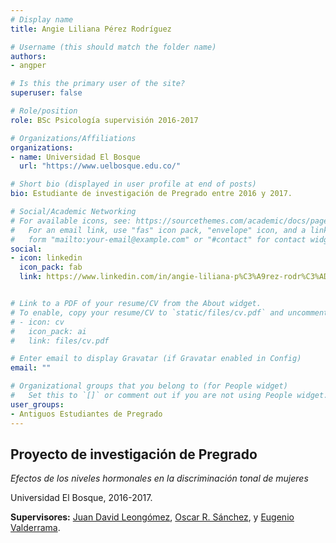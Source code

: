 ```yaml
---
# Display name
title: Angie Liliana Pérez Rodríguez

# Username (this should match the folder name)
authors:
- angper

# Is this the primary user of the site?
superuser: false

# Role/position
role: BSc Psicología supervisión 2016-2017

# Organizations/Affiliations
organizations:
- name: Universidad El Bosque
  url: "https://www.uelbosque.edu.co/"

# Short bio (displayed in user profile at end of posts)
bio: Estudiante de investigación de Pregrado entre 2016 y 2017.

# Social/Academic Networking
# For available icons, see: https://sourcethemes.com/academic/docs/page-builder/#icons
#   For an email link, use "fas" icon pack, "envelope" icon, and a link in the
#   form "mailto:your-email@example.com" or "#contact" for contact widget.
social:
- icon: linkedin
  icon_pack: fab
  link: https://www.linkedin.com/in/angie-liliana-p%C3%A9rez-rodr%C3%ADguez-816714100/


# Link to a PDF of your resume/CV from the About widget.
# To enable, copy your resume/CV to `static/files/cv.pdf` and uncomment the lines below.
# - icon: cv
#   icon_pack: ai
#   link: files/cv.pdf

# Enter email to display Gravatar (if Gravatar enabled in Config)
email: ""

# Organizational groups that you belong to (for People widget)
#   Set this to `[]` or comment out if you are not using People widget.
user_groups:
- Antiguos Estudiantes de Pregrado
---
```


## **Proyecto de investigación de Pregrado**  

*Efectos de los niveles hormonales en la discriminación tonal de mujeres*

Universidad El Bosque, 2016-2017.

**Supervisores:** [Juan David Leongómez](/es/#about), [Oscar R. Sánchez](/es/author/oscar-r.-sanchez/), y [Eugenio Valderrama](/es/author/eugenio-valderrama/).
